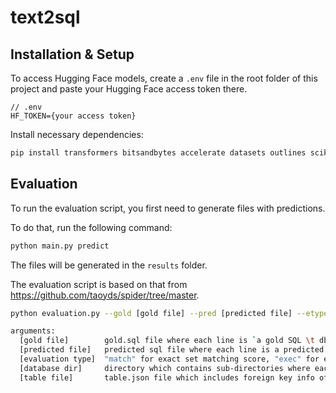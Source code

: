# text2sql

## Installation & Setup

To access Hugging Face models, create a `.env` file in the root folder of this project and paste your Hugging Face access token there.

```
// .env
HF_TOKEN={your access token}
```

Install necessary dependencies:

```bash
pip install transformers bitsandbytes accelerate datasets outlines scikit-learn python-dotenv nltk
```

## Evaluation

To run the evaluation script, you first need to generate files with predictions.

To do that, run the following command:

```bash
python main.py predict
```

The files will be generated in the `results` folder.

The evaluation script is based on that from https://github.com/taoyds/spider/tree/master.

```bash
python evaluation.py --gold [gold file] --pred [predicted file] --etype [evaluation type] --db [database dir] --table [table file]

arguments:
  [gold file]        gold.sql file where each line is `a gold SQL \t db_id`
  [predicted file]   predicted sql file where each line is a predicted SQL
  [evaluation type]  "match" for exact set matching score, "exec" for execution score, "time" for execution time, and "all" for all
  [database dir]     directory which contains sub-directories where each SQLite3 database is stored
  [table file]       table.json file which includes foreign key info of each database
```
